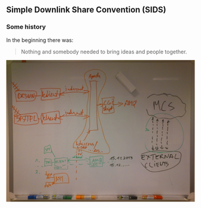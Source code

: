 
## Simple Downlink Share Convention (SIDS)

### Some history

In the beginning there was:

> Nothing and somebody needed to bring ideas and people together.

![In the beginning](https://github.com/janvgils/sids/blob/main/images/Brainstorm-session.jpg)
